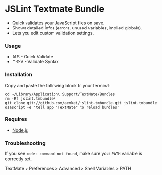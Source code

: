 # JSLint Textmate Bundle #

* Quick validates your JavaScript files on save.
* Shows detailed infos (errors, unused variables, implied globals).
* Lets you edit custom validation settings.

### Usage ###

* ⌘S - Quick Validate
* ⌃⇧V - Validate Syntax

### Installation ###

Copy and paste the following block to your terminal:

    cd ~/Library/Application\ Support/TextMate/Bundles
    rm -Rf jslint.tmbundle/
    git clone git://github.com/aemkei/jslint-tmbundle.git jslint.tmbundle
    osascript -e 'tell app "TextMate" to reload bundles'

### Requires ###

* [Node.js](nodejs.org/)

### Troubleshooting ###

If you see `node: command not found`, make sure your `PATH` variable is correctly set.    

TextMate > Preferences > Advanced > Shell Variables > PATH